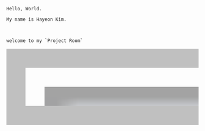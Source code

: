 ```
Hello, World. 

My name is Hayeon Kim.   



welcome to my `Project Room` 
```


<p align="center">
<img src="https://media.vlpt.us/images/seob/post/a2bf4c32-a10d-4381-b398-081d8a495a6a/python_logo.png"
style="zoom:50;" height="10%" width="300"/>



